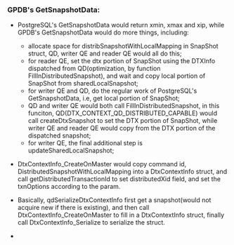 ### GPDB's GetSnapshotData:
* PostgreSQL's GetSnapshotData would return xmin, xmax and xip, while GPDB's GetSnapshotData would do more things, including:
  * allocate space for distribSnapshotWithLocalMapping in SnapShot struct, QD, writer QE and reader QE would all do this;
  * for reader QE, set the dtx portion of SnapShot using the DTXInfo dispatched from QD(optimization, by function FillInDistributedSnapshot), and wait and copy local portion of SnapShot from sharedLocalSnapshot;
  * for writer QE and QD, do the regular work of PostgreSQL's GetSnapshotData, i.e, get local portion of SnapShot;
  * QD and writer QE would both call FillInDistributedSnapshot, in this funciton, QD(DTX_CONTEXT_QD_DISTRIBUTED_CAPABLE) would call createDtxSnapshot to set the DTX portion of SnapShot, while writer QE and reader QE would copy from the DTX portion of the dispatched snapshot;
  * for writer QE, the final additional step is updateSharedLocalSnapshot;

* DtxContextInfo_CreateOnMaster would copy command id, DistributedSnapshotWithLocalMapping into a DtxContextInfo struct, and call getDistributedTransactionId to set distributedXid field, and set the txnOptions according to the param.

* Basically, qdSerializeDtxContextInfo first get a snapshot(would not acquire new if there is existing), and then call DtxContextInfo_CreateOnMaster to fill in a DtxContextInfo struct, finally call DtxContextInfo_Serialize to serialize the struct.

* 